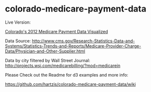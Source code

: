 colorado-medicare-payment-data
==============================

Live Version:

[Colorado's 2012 Medicare Payment Data Visualized](http://cmpd2012.herokuapp.com/)

Data Source:
http://www.cms.gov/Research-Statistics-Data-and-Systems/Statistics-Trends-and-Reports/Medicare-Provider-Charge-Data/Physician-and-Other-Supplier.html

Data by city filtered by Wall Street Journal:
http://projects.wsj.com/medicarebilling/?mod=medicarein


Please Check out the Readme for d3 examples and more info:


https://github.com/hartzis/colorado-medicare-payment-data/wiki
